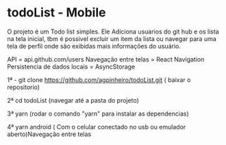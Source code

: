 # todoList - Mobile

O projeto é um Todo list simples. Ele Adiciona usuarios do git hub e os lista na tela inicial, tbm é possivel excluir um item da lista ou navegar para uma tela de perfil onde são exibidas mais informações do usuário.

API = api.github.com/users
Navegação entre telas = React Navigation
Persistencia de dados locais = AsyncStorage

1ª - git clone https://github.com/agpinheiro/todoList.git ( baixar o repositorio)

2ª cd todoList (navegar até a pasta do projeto)

3ª yarn (rodar o comando "yarn" para instalar as dependencias)

4ª yarn android ( Com o celular conectado no usb ou emulador aberto)Navegação entre telas
